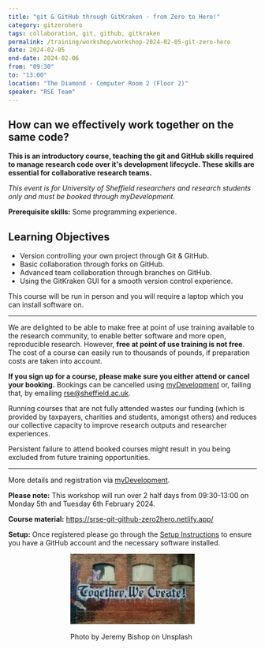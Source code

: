 ```yaml
---
title: "git & GitHub through GitKraken - from Zero to Hero!"
category: gitzerohero
tags: collaboration, git, github, gitkraken
permalink: /training/workshop/workshop-2024-02-05-git-zero-hero
date: 2024-02-05
end-date: 2024-02-06
from: "09:30"
to: "13:00"
location: "The Diamond - Computer Room 2 (Floor 2)"
speaker: "RSE Team"
---
```


## How can we effectively work together on the same code?

**This is an introductory course, teaching the git and GitHub skills required to manage research code over it's
development lifecycle. These skills are essential for collaborative research teams.**

*This event is for University of Sheffield researchers and research students only and must be booked through
myDevelopment.*

**Prerequisite skills:** Some programming experience.

## Learning Objectives

* Version controlling your own project through Git & GitHub.
* Basic collaboration through forks on GitHub.
* Advanced team collaboration through branches on GitHub.
* Using the GitKraken GUI for a smooth version control experience.

This course will be run in person and you will require a laptop which you can install software on.

<hr>

We are delighted to be able to make free at point of use training available to the research community, to enable better
software and more open, reproducible research. However, **free at point of use training is not free**. The cost of a
course can easily run to thousands of pounds, if preparation costs are taken into account.

**If you sign up for a course, please make sure you either attend or cancel your booking.** Bookings can be
cancelled using [myDevelopment](https://mydevelopment.csod.com/ui/lms-learner-home/home) or, failing that, by emailing
[rse@sheffield.ac.uk](mailto:rse@sheffield.ac.uk).

Running courses that are not fully attended wastes our funding (which is provided by taxpayers, charities and students,
amongst others) and reduces our collective capacity to improve research outputs and researcher experiences.

Persistent failure to attend booked courses might result in you being excluded from future training opportunities.

<hr/>

More details and registration via
[myDevelopment](https://mydevelopment.csod.com/ui/lms-learning-details/app/event/d4d09f67-097b-4451-8ddb-86cb90636c06).

**Please note:** This workshop will run over 2 half days from 09:30-13:00 on Monday 5th and Tuesday 6th  February 2024.

**Course material:** <https://srse-git-github-zero2hero.netlify.app/>

**Setup:** Once registered please go through the [Setup
Instructions](https://srse-git-github-zero2hero.netlify.app/setup/) to ensure you have a GitHub account and the
necessary software installed.

<div style="width: 50%; margin:0 auto;"><img src="/assets/images/colab.jfif" alt="Together, We Create"/><p>Photo by
Jeremy Bishop on Unsplash</p></div>
